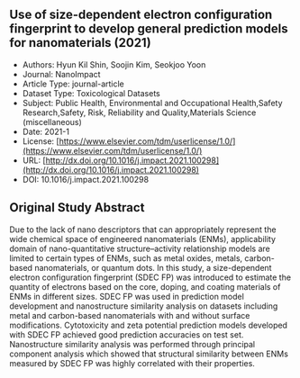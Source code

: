 
<div style="float: right; width: 200px" class='altmetric-embed' data-badge-type='donut' data-condensed='true' data-badge-details='right' data-doi="10.1016/j.impact.2021.100298"></div>

## Use of size-dependent electron configuration fingerprint to develop general prediction models for nanomaterials (2021)
<script type="application/ld+json">
	{	
		"@context": {
			"bs": "https://bioschemas.org/",
			"schema": "https://schema.org/",
			"citation": "schema:citation",
			"name": "schema:name",
			"url": "schema:url",
			"variableMeasured": "schema:variableMeasured"
		},
		"variableMeasured": [
			{
				"@type": "schema:PropertyValue",
				"name": "MI-R1.3-ABSTRACT-BASIC-CHEMICAL_COMPOSITION"
			},
			{
				"@type": "schema:PropertyValue",
				"name": "MI-R1.3-ABSTRACT-BASIC-SURFACE_CHEMISTRY"
			},
			{
				"@type": "schema:PropertyValue",
				"name": "MI-R1.3-ABSTRACT-PHYSCHEM-SIZE"
			}
		],
		"@type": "schema:Dataset",
		"name": "Use of size-dependent electron configuration fingerprint to develop general prediction models for nanomaterials",
		"url": "http://dx.doi.org/10.1016/j.impact.2021.100298",
		"citation": "https://doi.org/10.1016/j.impact.2021.100298",
		"@id": "10.1016/j.impact.2021.100298",
		"http://purl.org/dc/terms/conformsTo": { "@type": "schema:CreativeWork", "@id": "https://bioschemas.org/profiles/Dataset/0.4-DRAFT" },
		"schema:license": "https://www.elsevier.com/tdm/userlicense/1.0/",
		"schema:creator": [
		  {
			"@type": "schema:Organization",
			"name": "RiskGONE"
		  }
		],
		"schema:datePublished": "2021-1"
	}
</script>

* Authors: Hyun Kil Shin, Soojin Kim, Seokjoo Yoon
* Journal: NanoImpact
* Article Type: journal-article
* Dataset Type: Toxicological Datasets
* Subject: Public Health, Environmental and Occupational Health,Safety Research,Safety, Risk, Reliability and Quality,Materials Science (miscellaneous)
* Date: 2021-1
* License: [https://www.elsevier.com/tdm/userlicense/1.0/](https://www.elsevier.com/tdm/userlicense/1.0/)
* URL: [http://dx.doi.org/10.1016/j.impact.2021.100298](http://dx.doi.org/10.1016/j.impact.2021.100298)
* DOI: 10.1016/j.impact.2021.100298



## Original Study Abstract

Due to the lack of nano descriptors that can appropriately represent the wide chemical space of engineered nanomaterials (ENMs), applicability domain of nano-quantitative structure–activity relationship models are limited to certain types of ENMs, such as metal oxides, metals, carbon-based nanomaterials, or quantum dots. In this study, a size-dependent electron configuration fingerprint (SDEC FP) was introduced to estimate the quantity of electrons based on the core, doping, and coating materials of ENMs in different sizes. SDEC FP was used in prediction model development and nanostructure similarity analysis on datasets including metal and carbon-based nanomaterials with and without surface modifications. Cytotoxicity and zeta potential prediction models developed with SDEC FP achieved good prediction accuracies on test set. Nanostructure similarity analysis was performed through principal component analysis which showed that structural similarity between ENMs measured by SDEC FP was highly correlated with their properties.
